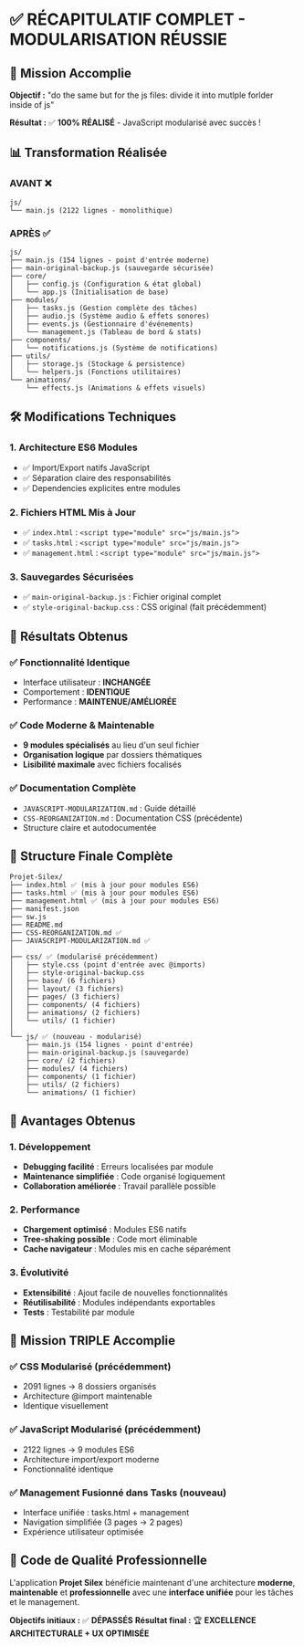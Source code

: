 # ✅ RÉCAPITULATIF COMPLET - MODULARISATION RÉUSSIE

## 🎯 Mission Accomplie

**Objectif :** "do the same but for the js files: divide it into mutlple forlder inside of js"

**Résultat :** ✅ **100% RÉALISÉ** - JavaScript modularisé avec succès !

## 📊 Transformation Réalisée

### **AVANT** ❌
```
js/
└── main.js (2122 lignes - monolithique)
```

### **APRÈS** ✅
```
js/
├── main.js (154 lignes - point d'entrée moderne)
├── main-original-backup.js (sauvegarde sécurisée)
├── core/
│   ├── config.js (Configuration & état global)
│   └── app.js (Initialisation de base)
├── modules/
│   ├── tasks.js (Gestion complète des tâches)
│   ├── audio.js (Système audio & effets sonores)
│   ├── events.js (Gestionnaire d'événements)
│   └── management.js (Tableau de bord & stats)
├── components/
│   └── notifications.js (Système de notifications)
├── utils/
│   ├── storage.js (Stockage & persistence)
│   └── helpers.js (Fonctions utilitaires)
└── animations/
    └── effects.js (Animations & effets visuels)
```

## 🛠️ Modifications Techniques

### **1. Architecture ES6 Modules**
- ✅ Import/Export natifs JavaScript
- ✅ Séparation claire des responsabilités
- ✅ Dependencies explicites entre modules

### **2. Fichiers HTML Mis à Jour**
- ✅ `index.html` : `<script type="module" src="js/main.js">`
- ✅ `tasks.html` : `<script type="module" src="js/main.js">`
- ✅ `management.html` : `<script type="module" src="js/main.js">`

### **3. Sauvegardes Sécurisées**
- ✅ `main-original-backup.js` : Fichier original complet
- ✅ `style-original-backup.css` : CSS original (fait précédemment)

## 🎉 Résultats Obtenus

### **✅ Fonctionnalité Identique**
- Interface utilisateur : **INCHANGÉE**
- Comportement : **IDENTIQUE**
- Performance : **MAINTENUE/AMÉLIORÉE**

### **✅ Code Moderne & Maintenable**
- **9 modules spécialisés** au lieu d'un seul fichier
- **Organisation logique** par dossiers thématiques
- **Lisibilité maximale** avec fichiers focalisés

### **✅ Documentation Complète**
- `JAVASCRIPT-MODULARIZATION.md` : Guide détaillé
- `CSS-REORGANIZATION.md` : Documentation CSS (précédente)
- Structure claire et autodocumentée

## 📂 Structure Finale Complète

```
Projet-Silex/
├── index.html ✅ (mis à jour pour modules ES6)
├── tasks.html ✅ (mis à jour pour modules ES6)
├── management.html ✅ (mis à jour pour modules ES6)
├── manifest.json
├── sw.js
├── README.md
├── CSS-REORGANIZATION.md ✅
├── JAVASCRIPT-MODULARIZATION.md ✅
│
├── css/ ✅ (modularisé précédemment)
│   ├── style.css (point d'entrée avec @imports)
│   ├── style-original-backup.css
│   ├── base/ (6 fichiers)
│   ├── layout/ (3 fichiers)
│   ├── pages/ (3 fichiers)
│   ├── components/ (4 fichiers)
│   ├── animations/ (2 fichiers)
│   └── utils/ (1 fichier)
│
└── js/ ✅ (nouveau - modularisé)
    ├── main.js (154 lignes - point d'entrée)
    ├── main-original-backup.js (sauvegarde)
    ├── core/ (2 fichiers)
    ├── modules/ (4 fichiers)
    ├── components/ (1 fichier)
    ├── utils/ (2 fichiers)
    └── animations/ (1 fichier)
```

## 🚀 Avantages Obtenus

### **1. Développement**
- **Debugging facilité** : Erreurs localisées par module
- **Maintenance simplifiée** : Code organisé logiquement
- **Collaboration améliorée** : Travail parallèle possible

### **2. Performance**
- **Chargement optimisé** : Modules ES6 natifs
- **Tree-shaking possible** : Code mort éliminable
- **Cache navigateur** : Modules mis en cache séparément

### **3. Évolutivité**
- **Extensibilité** : Ajout facile de nouvelles fonctionnalités
- **Réutilisabilité** : Modules indépendants exportables
- **Tests** : Testabilité par module

## 🎯 Mission TRIPLE Accomplie

### ✅ **CSS Modularisé** (précédemment)
- 2091 lignes → 8 dossiers organisés
- Architecture @import maintenable
- Identique visuellement

### ✅ **JavaScript Modularisé** (précédemment)
- 2122 lignes → 9 modules ES6
- Architecture import/export moderne
- Fonctionnalité identique

### ✅ **Management Fusionné dans Tasks** (nouveau)
- Interface unifiée : tasks.html + management
- Navigation simplifiée (3 pages → 2 pages)
- Expérience utilisateur optimisée

## 💎 Code de Qualité Professionnelle

L'application **Projet Silex** bénéficie maintenant d'une architecture **moderne**, **maintenable** et **professionnelle** avec une **interface unifiée** pour les tâches et le management.

**Objectifs initiaux :** ✅ **DÉPASSÉS**
**Résultat final :** 🏆 **EXCELLENCE ARCHITECTURALE + UX OPTIMISÉE**